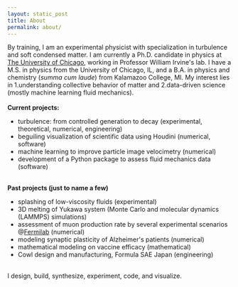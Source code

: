 ```yaml
---
layout: static_post
title: About
permalink: about/
---
```


By training, I am an experimental physicist with specialization in turbulence and soft condensed matter. 
I am currently a Ph.D. candidate in physics at <a href="http://www.uchicago.edu/" target="_blank">The University of Chicago</a>, working in Professor William Irvine's lab. 
I have a M.S. in physics from the University of Chicago, IL, and a B.A. in physics and chemistry (<i>summa cum laude</i>) from Kalamazoo College, MI.
My interest lies in 1.understanding collective behavior of matter and 2.data-driven science (mostly machine learning fluid mechanics).
<br> 
<br> 
<b>Current projects:</b>
<ul style="list-style-type:disc;">
    <li> turbulence: from controlled generation to decay (experimental, theoretical, numerical, engineering)
    </li>
    <li>beguiling visualization of scientific data using Houdini (numerical, software)
    </li>
    <li>machine learning to improve particle image velocimetry (numerical)
    </li>
    <li>
    development of a Python package to assess fluid mechanics data (software)
    </li>
</ul>
<br>
<b>Past projects (just to name a few)</b>
<ul style="list-style-type:disc;">
    <li> splashing of low-viscosity fluids (experimental)
    </li>
    <li>3D melting of Yukawa system (Monte Carlo and molecular dynamics (LAMMPS) simulations)
    </li>
    <li>assessment of muon production rate by several experimental scenarios @<a href="https://www.fnal.gov/" target="_blank">Fermilab</a> (numerical)
    </li>
    <li>modeling synaptic plasticity of Alzheimer's patients (numerical)
    </li>
    <li>mathematical modeling on vaccine efficacy (mathematical)
    </li>
    <li>Cowl design and manufacturing, Formula SAE Japan (engineering)
    </li>
</ul>
<br>
I design, build, synthesize, experiment, code, and visualize.
